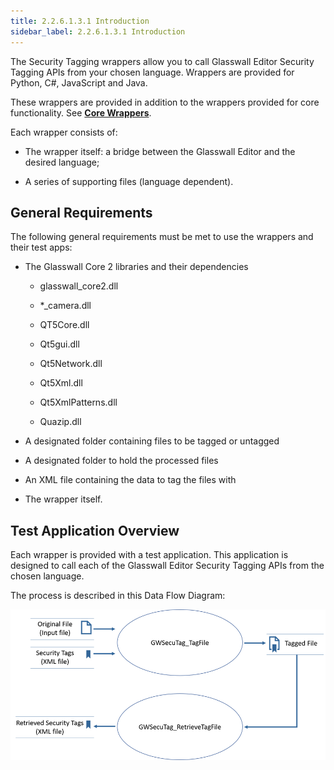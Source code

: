 ```yaml
---
title: 2.2.6.1.3.1 Introduction
sidebar_label: 2.2.6.1.3.1 Introduction
---
```

The Security Tagging wrappers allow you to call Glasswall Editor Security Tagging APIs from your chosen language. Wrappers are provided for Python, C#, JavaScript and Java.

These wrappers are provided in addition to the wrappers provided for core functionality. See [**Core Wrappers**](../../2_2_6_2-sdk_wrappers/2_2_6_2_1-introduction.md).

Each wrapper consists of:

- The wrapper itself: a bridge between the Glasswall Editor and the desired language;

- A series of supporting files (language dependent).

## General Requirements

The following general requirements must be met to use the wrappers and their test apps:

- The Glasswall Core 2 libraries and their dependencies

  - glasswall\_core2.dll

  - \*\_camera.dll

  - QT5Core.dll

  - Qt5gui.dll

  - Qt5Network.dll

  - Qt5Xml.dll

  - Qt5XmlPatterns.dll

  - Quazip.dll

- A designated folder containing files to be tagged or untagged

- A designated folder to hold the processed files

- An XML file containing the data to tag the files with

- The wrapper itself.

## Test Application Overview

Each wrapper is provided with a test application. This application is designed to call each of the Glasswall Editor Security Tagging APIs from the chosen language.

The process is described in this Data Flow Diagram:

![](media/securitytagging.png)

|   |
| --- |